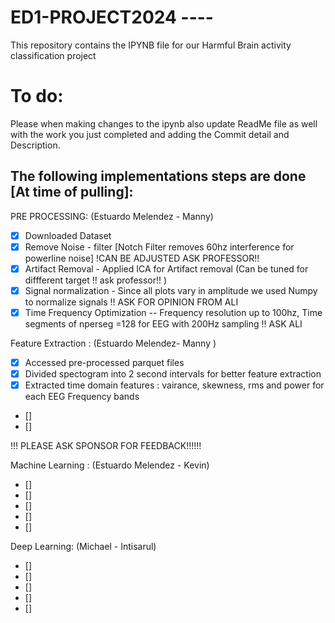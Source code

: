 # ED1-PROJECT2024 ----
This repository contains the IPYNB file for our Harmful Brain activity classification project

# To do:
Please when making changes to the ipynb also  update ReadMe file as well with the work  you just completed and adding the Commit detail and Description.

## The following implementations steps are done [At time of pulling]:

PRE PROCESSING: (Estuardo Melendez - Manny)
- [X] Downloaded Dataset 
- [X] Remove Noise - filter [Notch Filter removes 60hz interference for powerline noise] !CAN BE ADJUSTED ASK PROFESSOR!!
- [X] Artifact Removal - Applied ICA for Artifact removal (Can be tuned for diffferent target !! ask professor!! )
- [X] Signal normalization  - Since all plots vary in amplitude we used Numpy to normalize signals !! ASK  FOR OPINION FROM ALI
- [X] Time Frequency Optimization -- Frequency resolution up to 100hz, Time segments of nperseg =128 for EEG with 200Hz sampling !! ASK ALI 

Feature Extraction : (Estuardo Melendez- Manny )

- [X] Accessed pre-processed parquet files
- [X] Divided spectogram into 2 second intervals for better feature extraction 
- [X] Extracted time domain features : vairance, skewness, rms and power for each EEG Frequency bands 
- []
- []

!!! PLEASE ASK SPONSOR FOR FEEDBACK!!!!!!


Machine Learning : (Estuardo Melendez - Kevin)

- []
- []
- []
- []
- []

Deep Learning: (Michael - Intisarul)

- []
- []
- []
- []
- []


 
